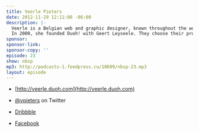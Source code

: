 ```yaml
---
title: Veerle Pieters
date: 2012-11-29 12:11:00 -06:00
description: |-
  Veerle is a Belgian web and graphic designer, known throughout the world for her elegantly designed web projects, her tutorials promoting CSS, and her articles and blog posts on graphic design, web design, and modern home design.
  In 2000, she founded Duoh! with Geert Leyseele. They choose their projects based on how well they connect with a company, and have worked on everything from ExpressionEngine 2.0’s GUI to innovative, creative projects for the Library of Congress and sites for businesses large and small.
sponsor: 
sponsor-link: 
sponsor-copy: ''
episode: 23
show: nbsp
mp3: http://podcasts-1.feedpress.co/10609/nbsp-23.mp3
layout: episode
---
```


-  [http://veerle.duoh.com](http://veerle.duoh.com)

-  [@vpieters](http://twitter.com/vpieters) on Twitter

-  [Dribbble](http://dribbble.com/players/veerlepieters)

-  [Facebook](https://www.facebook.com/veerle.pieters)
